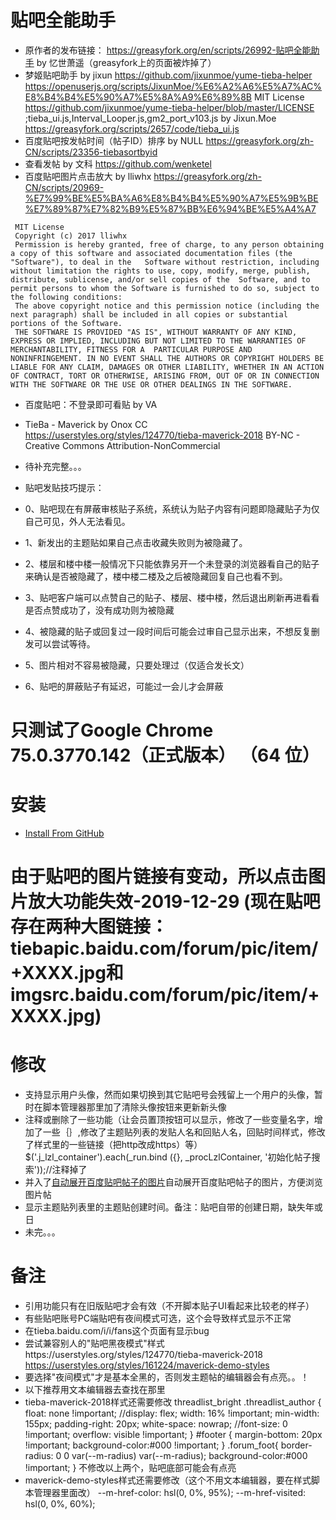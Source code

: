 # 贴吧全能助手
- 原作者的发布链接： https://greasyfork.org/en/scripts/26992-贴吧全能助手 by 忆世萧遥（greasyfork上的页面被炸掉了）
- 梦姬贴吧助手 by jixun https://github.com/jixunmoe/yume-tieba-helper https://openuserjs.org/scripts/JixunMoe/%E6%A2%A6%E5%A7%AC%E8%B4%B4%E5%90%A7%E5%8A%A9%E6%89%8B MIT License https://github.com/jixunmoe/yume-tieba-helper/blob/master/LICENSE ;tieba_ui.js,Interval_Looper.js,gm2_port_v103.js by Jixun.Moe https://greasyfork.org/scripts/2657/code/tieba_ui.js
- 百度贴吧按发帖时间（帖子ID）排序 by NULL https://greasyfork.org/zh-CN/scripts/23356-tiebasortbyid
- 查看发帖 by 文科 https://github.com/wenketel 
- 百度贴吧图片点击放大 by lliwhx https://greasyfork.org/zh-CN/scripts/20969-%E7%99%BE%E5%BA%A6%E8%B4%B4%E5%90%A7%E5%9B%BE%E7%89%87%E7%82%B9%E5%87%BB%E6%94%BE%E5%A4%A7
```
 MIT License
 Copyright (c) 2017 lliwhx
 Permission is hereby granted, free of charge, to any person obtaining a copy of this software and associated documentation files (the "Software"), to deal in the   Software without restriction, including without limitation the rights to use, copy, modify, merge, publish, distribute, sublicense, and/or sell copies of the  Software, and to permit persons to whom the Software is furnished to do so, subject to the following conditions:
 The above copyright notice and this permission notice (including the next paragraph) shall be included in all copies or substantial portions of the Software.
 THE SOFTWARE IS PROVIDED "AS IS", WITHOUT WARRANTY OF ANY KIND, EXPRESS OR IMPLIED, INCLUDING BUT NOT LIMITED TO THE WARRANTIES OF MERCHANTABILITY, FITNESS FOR A  PARTICULAR PURPOSE AND NONINFRINGEMENT. IN NO EVENT SHALL THE AUTHORS OR COPYRIGHT HOLDERS BE LIABLE FOR ANY CLAIM, DAMAGES OR OTHER LIABILITY, WHETHER IN AN ACTION  OF CONTRACT, TORT OR OTHERWISE, ARISING FROM, OUT OF OR IN CONNECTION WITH THE SOFTWARE OR THE USE OR OTHER DEALINGS IN THE SOFTWARE.
```
- 百度贴吧：不登录即可看贴 by VA
- TieBa - Maverick by Onox CC https://userstyles.org/styles/124770/tieba-maverick-2018  BY-NC - Creative Commons Attribution-NonCommercial
- 待补充完整。。。

- 贴吧发贴技巧提示：
- 0、贴吧现在有屏蔽审核贴子系统，系统认为贴子内容有问题即隐藏贴子为仅自己可见，外人无法看见。
- 1、新发出的主题贴如果自己点击收藏失败则为被隐藏了。
- 2、楼层和楼中楼一般情况下只能依靠另开一个未登录的浏览器看自己的贴子来确认是否被隐藏了，楼中楼二楼及之后被隐藏回复自己也看不到。
- 3、贴吧客户端可以点赞自己的贴子、楼层、楼中楼，然后退出刷新再进看看是否点赞成功了，没有成功则为被隐藏
- 4、被隐藏的贴子或回复过一段时间后可能会过审自己显示出来，不想反复删发可以尝试等待。
- 5、图片相对不容易被隐藏，只要处理过（仅适合发长文）
- 6、贴吧的屏蔽贴子有延迟，可能过一会儿才会屏蔽

# 只测试了Google Chrome 75.0.3770.142（正式版本） （64 位）
# 安装
* [Install From GitHub](https://github.com/shitianshiwa/baidu-tieba-userscript/raw/master/%E8%B4%B4%E5%90%A7%E5%85%A8%E8%83%BD%E5%8A%A9%E6%89%8B/%E8%B4%B4%E5%90%A7%E5%85%A8%E8%83%BD%E5%8A%A9%E6%89%8B.user.js)
# 由于贴吧的图片链接有变动，所以点击图片放大功能失效-2019-12-29 (现在贴吧存在两种大图链接：tiebapic.baidu.com/forum/pic/item/+XXXX.jpg和imgsrc.baidu.com/forum/pic/item/+XXXX.jpg)
# 修改
* 支持显示用户头像，然而如果切换到其它贴吧号会残留上一个用户的头像，暂时在脚本管理器那里加了清除头像按钮来更新新头像
* 注释或删除了一些功能（让会员置顶按钮可以显示，修改了一些变量名字，增加了一些｛｝,修改了主题贴列表的发贴人名和回贴人名，回贴时间样式，修改了样式里的一些链接（把http改成https）等）
$('.j_lzl_container').each(_run.bind ({}, _procLzlContainer, '初始化帖子搜索'));//注释掉了
* 并入了[自动展开百度贴吧帖子的图片](https://greasyfork.org/zh-CN/scripts/396083-%E8%87%AA%E5%8A%A8%E5%B1%95%E5%BC%80%E7%99%BE%E5%BA%A6%E8%B4%B4%E5%90%A7%E5%B8%96%E5%AD%90%E7%9A%84%E5%9B%BE%E7%89%87)自动展开百度贴吧帖子的图片，方便浏览图片帖
* 显示主题贴列表里的主题贴创建时间。备注：贴吧自带的创建日期，缺失年或日
* 未完。。。
# 备注
* 引用功能只有在旧版贴吧才会有效（不开脚本贴子UI看起来比较老的样子）
* 有些贴吧账号PC端贴吧有夜间模式可选，这个会导致样式显示不正常
* 在tieba.baidu.com/i/i/fans这个页面有显示bug
* 尝试兼容别人的"贴吧黑夜模式"样式https://userstyles.org/styles/124770/tieba-maverick-2018   https://userstyles.org/styles/161224/maverick-demo-styles
* 要选择"夜间模式"才是基本全黑的，否则发主题帖的编辑器会有点亮。。！
* 以下推荐用文本编辑器去查找在那里
* tieba-maverick-2018样式还需要修改
    threadlist_bright .threadlist_author {
	float: none !important;
	//display: flex;
	width: 16% !important;
	min-width: 155px;
	padding-right: 20px;
	white-space: nowrap;
	//font-size: 0 !important;
	overflow: visible !important;
}
#footer {
margin-bottom: 20px !important;
background-color:#000 !important;
}
.forum_foot{
border-radius: 0 0 var(--m-radius) var(--m-radius);
background-color:#000 !important;
}
不修改以上两个，贴吧底部可能会有点亮
* maverick-demo-styles样式还需要修改（这个不用文本编辑器，要在样式脚本管理器里面改）
	--m-href-color: hsl(0, 0%, 95%);
	--m-href-visited: hsl(0, 0%, 60%);

